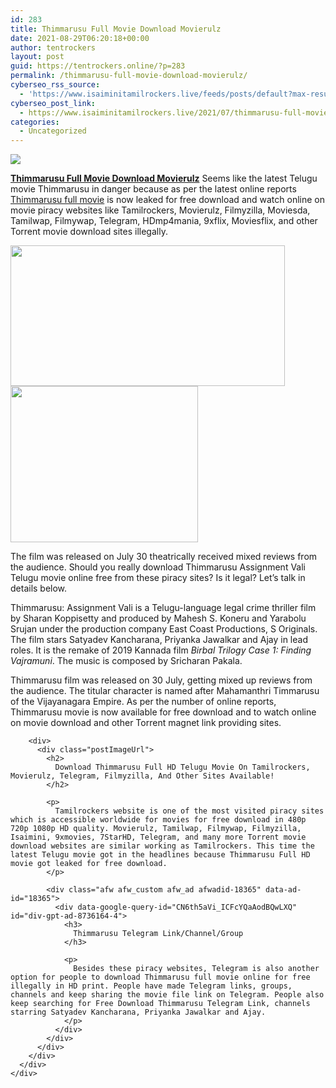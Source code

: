 ```yaml
---
id: 283
title: Thimmarusu Full Movie Download Movierulz
date: 2021-08-29T06:20:18+00:00
author: tentrockers
layout: post
guid: https://tentrockers.online/?p=283
permalink: /thimmarusu-full-movie-download-movierulz/
cyberseo_rss_source:
  - 'https://www.isaiminitamilrockers.live/feeds/posts/default?max-results=150&start-index=1'
cyberseo_post_link:
  - https://www.isaiminitamilrockers.live/2021/07/thimmarusu-full-movie-download-movierulz.html
categories:
  - Uncategorized
---
```

<div class="media_block">
  <img src="https://1.bp.blogspot.com/-ARrUoKJenkY/YQQjmizrzuI/AAAAAAAABF0/uVZYP1CeDEUXeznRTZq32El52uoKYiiXgCLcBGAsYHQ/s72-w439-h225-c/Thimmarusu-m-1.jpg" class="media_thumbnail" />
</div>

<meta content="Thimmarusu Full Movie Download Movierulz Seems like the latest Telugu movie Thimmarusu in danger because as per the latest online reports T..." name="twitter:description" />

  


<center>
</center>

[**Thimmarusu Full Movie Download Movierulz**](https://www.tamilrockerz.online/thimmarusu-full-movie-download-movierulz/) Seems like the latest Telugu movie Thimmarusu in danger because as per the latest online reports [Thimmarusu full movie](https://techsambavangal.in/thimmarusu-telegu-movie-2021/) is now leaked for free download and watch online on movie piracy websites like Tamilrockers, Movierulz, Filmyzilla, Moviesda, Tamilwap, Filmywap, Telegram, HDmp4mania, 9xflix, Moviesflix, and other Torrent movie download sites illegally.

<div class="separator">
  <a href="https://1.bp.blogspot.com/-ARrUoKJenkY/YQQjmizrzuI/AAAAAAAABF0/uVZYP1CeDEUXeznRTZq32El52uoKYiiXgCLcBGAsYHQ/s600/Thimmarusu-m-1.jpg"><img loading="lazy" border="0" data-original-height="336" data-original-width="600" height="225" src="https://1.bp.blogspot.com/-ARrUoKJenkY/YQQjmizrzuI/AAAAAAAABF0/uVZYP1CeDEUXeznRTZq32El52uoKYiiXgCLcBGAsYHQ/w439-h225/Thimmarusu-m-1.jpg" width="439" /></a>
</div>



<div class="separator">
  <a href="https://www.tamilrockerz.online/thimmarusu-full-movie-download-movierulz/"><img loading="lazy" border="0" data-original-height="250" data-original-width="300" height="250" src="https://1.bp.blogspot.com/-nfbzYVobUik/YMlpOerzdgI/AAAAAAAAA3Y/aAupsOUs_WMY6Lv7R1OtZhI6OqaRh-YAwCPcBGAYYCw/s0/e854879156f0849f3d27a89db88ed039.png" width="300" /></a>
</div>

The film was released on July 30 theatrically received mixed reviews from the audience. Should you really download Thimmarusu Assignment Vali Telugu movie online free from these piracy sites? Is it legal? Let&#8217;s talk in details below.

Thimmarusu: Assignment Vali is a Telugu-language legal crime thriller film by Sharan Koppisetty and produced by Mahesh S. Koneru and Yarabolu Srujan under the production company East Coast Productions, S Originals. The film stars Satyadev Kancharana, Priyanka Jawalkar and Ajay in lead roles. It is the remake of 2019 Kannada film&nbsp;_Birbal Trilogy Case 1: Finding Vajramuni_. The music is composed by Sricharan Pakala.

<div class="imdb_container">
  <div class="imdb_dark">
    <div class="imdb_left">
      <div class="poster_parent">
        <p>
          Thimmarusu film was released on 30 July, getting mixed up reviews from the audience. The titular character is named after Mahamanthri Timmarusu of the Vijayanagara Empire. As per the number of online reports, Thimmarusu movie is now available for free download and to watch online on movie download and other Torrent magnet link providing sites.
        </p>
        
        <div>
          <div class="postImageUrl">
            <h2>
              Download Thimmarusu Full HD Telugu Movie On Tamilrockers, Movierulz, Telegram, Filmyzilla, And Other Sites Available!
            </h2>
            
            <p>
              Tamilrockers website is one of the most visited piracy sites which is accessible worldwide for movies for free download in 480p 720p 1080p HD quality. Movierulz, Tamilwap, Filmywap, Filmyzilla, Isaimini, 9xmovies, 7StarHD, Telegram, and many more Torrent movie download websites are similar working as Tamilrockers. This time the latest Telugu movie got in the headlines because Thimmarusu Full HD movie got leaked for free download.
            </p>
            
            <div class="afw afw_custom afw_ad afwadid-18365" data-ad-id="18365">
              <div data-google-query-id="CN6th5aVi_ICFcYQaAodBQwLXQ" id="div-gpt-ad-8736164-4">
                <h3>
                  Thimmarusu Telegram Link/Channel/Group
                </h3>
                
                <p>
                  Besides these piracy websites, Telegram is also another option for people to download Thimmarusu full movie online for free illegally in HD print. People have made Telegram links, groups, channels and keep sharing the movie file link on Telegram. People also keep searching for Free Download Thimmarusu Telegram Link, channels starring Satyadev Kancharana, Priyanka Jawalkar and Ajay.
                </p>
              </div>
            </div>
          </div>
        </div>
      </div>
    </div>
  </div>
</div>

<center>
</center>
